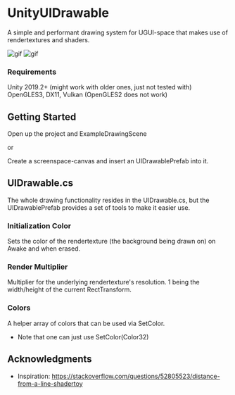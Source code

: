 # UnityUIDrawable

A simple and performant drawing system for UGUI-space that makes use of rendertextures and shaders.

![gif](https://i.imgur.com/GAe83Ug.gif)
![gif](https://i.imgur.com/u9SjhPA.gif)

### Requirements

Unity 2019.2+ (might work with older ones, just not tested with)
OpenGLES3, DX11, Vulkan (OpenGLES2 does not work)


## Getting Started

Open up the project and ExampleDrawingScene

or

Create a screenspace-canvas and insert an UIDrawablePrefab into it.


## UIDrawable.cs
The whole drawing functionality resides in the UIDrawable.cs, but the UIDrawablePrefab provides a set of tools to make it easier use.

### Initialization Color
Sets the color of the rendertexture (the background being drawn on) on Awake and when erased.

### Render Multiplier
Multiplier for the underlying rendertexture's resolution.
1 being the width/height of the current RectTransform.

### Colors
A helper array of colors that can be used via SetColor.
- Note that one can just use SetColor(Color32)

## Acknowledgments

* Inspiration: https://stackoverflow.com/questions/52805523/distance-from-a-line-shadertoy

